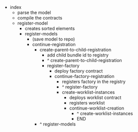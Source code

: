 * index
  - parse the model
  - compile the contracts
  * register-model
    - creates sorted elements
    * register-models
      - (save model to repo)
      * continue-registration
        * create-parent-to-child-registration
          - add child bundle id to registry
          * ^ create-parent-to-child-registration
          * register-factory
            - deploy factory contract 
            * continue-factory-registration
              - registers factory in the registry
              * ^ register-factory
              * create-worklist-instances
                - deploys worklist contract
                - registers worklist
                * continue-worklist-creation
                  * ^ create-worklist-instances
                  * END
        * ^ register-models